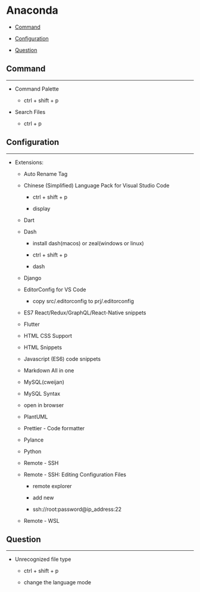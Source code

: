 # Anaconda

  + [Command](#command)

  + [Configuration](#configuration)

  + [Question](#question)

## Command

***

  + Command Palette

    - ctrl + shift + p

  + Search Files

    - ctrl + p

## Configuration

***

  + Extensions:

    - Auto Rename Tag

    - Chinese (Simplified) Language Pack for Visual Studio Code

      - ctrl + shift + p

      - display

    - Dart

    - Dash

      - install dash(macos) or zeal(windows or linux)

      - ctrl + shift + p

      - dash

    - Django

    - EditorConfig for VS Code

      - copy src/.editorconfig to prj/.editorconfig

    - ES7 React/Redux/GraphQL/React-Native snippets

    - Flutter

    - HTML CSS Support

    - HTML Snippets

    - Javascript (ES6) code snippets

    - Markdown All in one

    - MySQL(cweijan)

    - MySQL Syntax

    - open in browser

    - PlantUML

    - Prettier - Code formatter

    - Pylance

    - Python

    - Remote - SSH

    - Remote - SSH: Editing Configuration Files

      - remote explorer

      - add new

      - ssh://root:password@ip_address:22

    - Remote - WSL

## Question

***

  + Unrecognized file type

    - ctrl + shift + p

    - change the language mode
